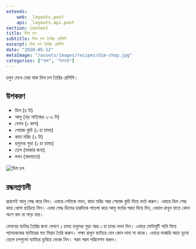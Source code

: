 ```yaml
---
extends:
    web: _layouts.post
    api: _layouts.api.post
section: content
title: ডিম চপ
subtitle: ডিম চপ তৈরির রেসিপি
excerpt: ডিম চপ তৈরির রেসিপি
date: "2020-05-12"
metaImage: "/assets/images/recipes/dim-chop.jpg"
categories: ["নাস্তা", "ইফতার"]
---
```


চলুন দেখে নেয়া যাক ডিম চপ তৈরির রেসিপি।

## উপকরণ

- ডিম (৪ টা)
- আলু (বড় সাইজের ২-৩ টা)
- বেসন (১ কাপ)
- পেয়াজ কুচি (১ চা চামচ)
- কাচা মরিচ (২ টা)
- হলুদের গুড়া (১ চা চামচ)
- তেল (ভাজার জন্য)
- লবন (স্বাদমতো)

![ডিম চপ](/assets/images/recipes/dim-chop.jpg)

## রন্ধনপ্রণালী

প্রথমেই আলু সেদ্ধ করে নিন। এবারে সেটাকে লবন, কাচা মরিচ আর পেয়াজ কুচি দিয়ে ভর্তা করুন। এবারে ডিম সেদ্ধ
করে খোসা ছাড়িয়ে নিন। এবার সেদ্ধ ডিমের চারদিকে পাতলা করে আলু ভর্তার পরত দিয়ে দিন, খেয়াল রাখুন যাতে
কোন অংশ বাদ না পড়ে যায়।

বেসনের ব্যাটার তৈরির জন্য বেসনে ১ চামচ হলুদের গুড়া আর ১ চা চামচ লবন দিন। এবারে মোটামুটি পানি দিয়ে
প্যানকেকের ব্যাটারের মত মিশ্রন তৈরি করুন। লক্ষ্য রাখুন ব্যাটারে যেন কোন দানা না থাকে। এবারে মাঝারি আচে
ডুবো তেলে চপগুলো ব্যাটারে ডুবিয়ে ভেজে নিন। গরম গরম পরিবেশন করুন।
